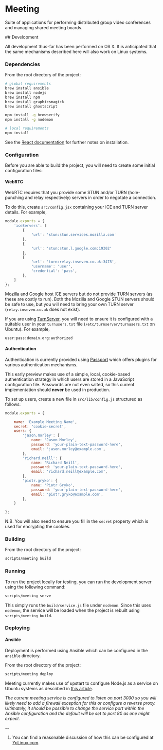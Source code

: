 # Meeting

Suite of applications for performing distributed group video conferences and managing shared meeting boards.

## Development

All development thus-far has been performed on OS X. It is anticipated that the same mechanisms described here will also work on Linux systems.

### Dependencies

From the root directory of the project:

```bash
# global requirements
brew install ansible
brew install nodejs
brew install npm
brew install graphicsmagick
brew install ghostscript

npm install -g browserify
npm install -g nodemon

# local requirements
npm install
```

See the [React documentation](http://facebook.github.io/react/docs/getting-started.html#using-react-from-npm) for further notes on installation.

### Configuration

Before you are able to build the project, you will need to create some initial configuration files:

#### WebRTC

WebRTC requires that you provide some STUN and/or TURN (hole-punching and relay respectively) servers in order to negotate a connection.

   To do this, create `src/config.jsx` containing your ICE and TURN server details. For example,

   ```javascript
   module.exports = {
       'iceServers': [
           {
               'url': 'stun:stun.services.mozilla.com'
           },
           {
               'url': 'stun:stun.l.google.com:19302'
           },
           {
               'url': 'turn:relay.inseven.co.uk:3478',
               'username': 'user',
               'credential': 'pass',
           },
       ]
   };
   ```
   
Mozilla and Google host ICE servers but do not provide TURN servers (as these are costly to run). Both the Mozilla and Google STUN servers should be safe to use, but you will need to bring your own TURN server (`relay.inseven.co.uk` does not exist).
    
If you are using [TurnServer](http://turnserver.sourceforge.net), you will need to ensure it is configured with a suitable user in your `turnusers.txt` file (`/etc/turnserver/turnusers.txt` on Ubuntu). For example,
    
```
user:pass:domain.org:authorized
```
    
#### Authentication

Authentication is currently provided using [Passport](http://passportjs.org) which offers plugins for various authentication mechanisms.

This early preview makes use of a simple, local, cookie-based authentication strategy in which users are stored in a JavaScript configuration file. Passwords are not even salted, so this current 
implementation should **never** be used in production.

To set up users, create a new file in `src/lib/config.js` structured as follows:

```javascript
module.exports = {

    name: 'Example Meeting Name',
    secret: 'cookie-secret',
    users: {
        'jason.morley': {
            name: 'Jason Morley',
            password: 'your-plain-text-password-here',
            email: 'jason.morley@example.com',
        },
        'richard.neill': {
            name: 'Richard Neill',
            password: 'your-plain-text-password-here',
            email: 'richard.neill@example.com',
        },
        'piotr.gryko': {
            name: 'Piotr Gryko',
            password: 'your-plain-text-password-here',
            email: 'piotr.gryko@example.com',
        },
    }

};
```

N.B. You will also need to ensure you fill in the `secret` property which is used for encrypting the cookies.

### Building

From the root directory of the project:

```bash
scripts/meeting build
```

### Running

To run the project locally for testing, you can run the development server using the following command:

```bash
scripts/meeting serve
```

This simply runs the `build/service.js` file under `nodemon`. Since this uses `nodemon`, the service will be loaded when the project is rebuilt using `scripts/meeting build`.

### Deploying

#### Ansible

Deployment is performed using Ansible which can be configured in the `ansible` directory.

From the root directory of the project:

```bash
scripts/meeting deploy
```

Meeting currently makes use of upstart to configure Node.js as a service on Ubuntu systems as described in [this article](http://kvz.io/blog/2009/12/15/run-nodejs-as-a-service-on-ubuntu-karmic/).

_The current meeting service is configured to listen on port 3000 so you will likely need to add a firewall exception for this or configure a reverse proxy. Ultimately, it should be possible to change the service port within the Ansible configuration and the default will be set to port 80 as one might expect._

--

1. You can find a reasonable discussion of how this can be configured at [YoLinux.com](http://www.yolinux.com/TUTORIALS/LinuxTutorialApacheAddingLoginSiteProtection.html).
